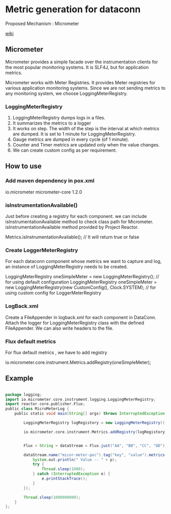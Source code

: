 # Metric generation for dataconn

Proposed Mechanism : Micrometer
 
[wiki](https://ccbu-wiki.cisco.com/pages/viewpage.action?spaceKey=CJHybrid&title=Micrometer+POC+for+Metrics+Generation)

## Micrometer
	   
Micrometer provides a simple facade over the instrumentation clients for the most popular monitoring systems. It is SLF4J, but for application metrics.
	  
Micrometer works with Meter Registries. It provides Meter registries for various application monitoring systems. Since we are not sending metrics to any monitoring system, we choose
	   LoggingMeterRegistry.
		
		
### LoggingMeterRegistry 
1) LoggingMeterRegistry dumps logs in a files.  
2) It summarizes the metrics to a logger
3) It works on step. The width of the step is the interval at which metrics are dumped. It is set to 1 minute for LoggingMeterRegistry.
4) Gauge metrics are dumped in every cycle (of 1 minute).
5) Counter and Timer metrics are updated only when the value changes.
6) We can create custom config as per requirement. 

 
## How to use 
	
### Add maven dependency in pox.xml
<dependency>
	 <groupId>io.micrometer</groupId>
	 <artifactId>micrometer-core</artifactId>
	 <version>1.2.0</version>
 </dependency>
	
### isInstrumentationAvailable()
Just before creating a registry for each component. we can include isInstrumentationAvailable method to check class path for Micrometer. isInstrumentationAvailable method provided by Project Reactor.
		
Metrics.isInstrumentationAvailable();  // It will return true or false
	
### Create LoggerMeterRegistry
  
For each dataconn component whose metrics we want to capture and log, an instance of LoggingMeterRegistry needs to be created. 

LoggingMeterRegistry oneSimpleMeter = new LoggingMeterRegistry();  // for using default configuration
LoggingMeterRegistry oneSimpleMeter = new LoggingMeterRegistry(new CustomConfig(), Clock.SYSTEM); // for using custom config for LoggerMeterRegistry
	
### LogBack.xml

Create a FileAppender in logback.xml for each component in DataConn. Attach the logger for LoggingMeterRegistry class with the defined FileAppender. We can also write headers to the file.


### Flux default metrics 
For flux default metrics , we have to add registry
		
io.micrometer.core.instrument.Metrics.addRegistry(oneSimpleMeter);
			
## Example

```groovy

package logging;
import io.micrometer.core.instrument.logging.LoggingMeterRegistry;
import reactor.core.publisher.Flux;
public class MicroMeterLog {
    public static void main(String[] args) throws InterruptedException {

        LoggingMeterRegistry logRegistory = new LoggingMeterRegistry();

        io.micrometer.core.instrument.Metrics.addRegistry(logRegistory);;


        Flux < String > dataStream = Flux.just("AA", "BB", "CC", "DD");

        dataStream.name("micor-meter-poc").tag("key", "value").metrics().subscribe(p - > {
            System.out.println(" Value -- " + p);
            try {
                Thread.sleep(1000);
            } catch (InterruptedException e) {
                e.printStackTrace();
            }
        });

        Thread.sleep(1000000000);
    }
};
```


